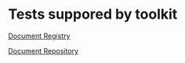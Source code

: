 # Tests suppored by toolkit #


[Document Registry](tests/registry/index.html)


[Document Repository](tests/repository/index.html)